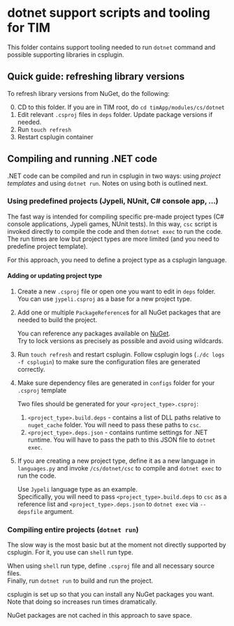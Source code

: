 # dotnet support scripts and tooling for TIM

This folder contains support tooling needed to run `dotnet` command and possible supporting libraries in csplugin.

## Quick guide: refreshing library versions

To refresh library versions from NuGet, do the following:

0. CD to this folder. If you are in TIM root, do `cd timApp/modules/cs/dotnet`
1. Edit relevant `.csproj` files in `deps` folder. Update package versions if needed.
2. Run `touch refresh`
3. Restart csplugin container

## Compiling and running .NET code

.NET code can be compiled and run in csplugin in two ways: using *project templates* and using `dotnet run`. Notes on
using both is outlined next.

### Using predefined projects (Jypeli, NUnit, C# console app, ...)

The fast way is intended for compiling specific pre-made project types (C# console applications, Jypeli games, NUnit
tests). In this way, `csc` script is invoked directly to compile the code and then `dotnet exec` to run the code.  
The run times are low but project types are more limited (and you need to predefine project template).

For this approach, you need to define a project type as a csplugin language.

#### Adding or updating project type

1. Create a new `.csproj` file or open one you want to edit in `deps` folder. You can use `jypeli.csproj` as a base for
   a new project type.
2. Add one or multiple `PackageReference`s for all NuGet packages that are needed to build the project.

   You can reference any packages available on [NuGet](https://www.nuget.org/).  
   Try to lock versions as precisely as possible and avoid using wildcards.

3. Run `touch refresh` and restart csplugin. Follow csplugin logs (`./dc logs -f csplugin`) to make sure the
   configuration files are generated correctly.
4. Make sure dependency files are generated in `configs` folder for your `.csproj` template

   Two files should be generated for your `<project_type>.csproj`:
    1. `<project_type>.build.deps` - contains a list of DLL paths relative to `nuget_cache` folder. You will need to
       pass these paths to `csc`.
    2. `<project_type>.deps.json` - contains runtime settings for .NET runtime. You will have to pass the path to this
       JSON file to `dotnet exec`.

5. If you are creating a new project type, define it as a new language in `languages.py` and invoke `/cs/dotnet/csc` to
   compile and `dotnet exec` to run the code.

   Use `Jypeli` language type as an example.  
   Specifically, you will need to pass `<project_type>.build.deps` to `csc` as a reference list
   and `<project_type>.deps.json` to `dotnet exec` via `--depsfile` argument.

### Compiling entire projects (`dotnet run`)

The slow way is the most basic but at the moment not directly supported by csplugin. For it, you use can `shell` run
type.

When using `shell` run type, define `.csproj` file and all necessary source files.  
Finally, run `dotnet run` to build and run the project.

csplugin is set up so that you can install any NuGet packages you want. Note that doing so increases run times
dramatically.

NuGet packages are not cached in this approach to save space.
